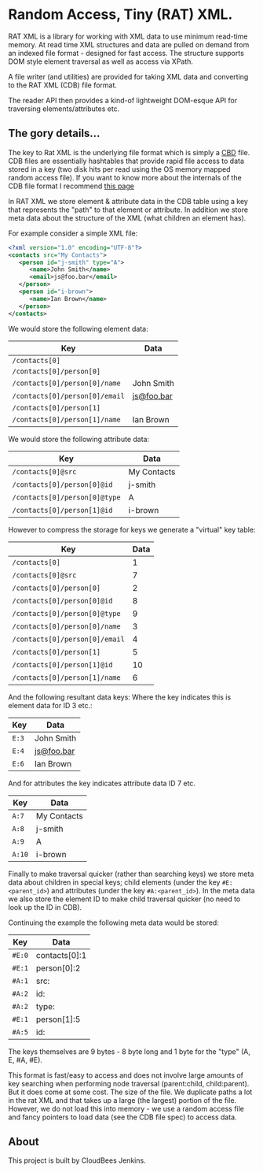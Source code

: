 # Random Access, Tiny (RAT) XML.

RAT XML is a library for working with XML data to use minimum read-time memory. 
At read time XML structures and data are pulled on demand from an indexed file format - designed for fast access. The structure supports DOM style element traversal as well as access via XPath.

A file writer (and utilities) are provided for taking XML data and converting to the RAT XML (CDB) file format.

The reader API then provides a kind-of lightweight DOM-esque API for traversing elements/attributes etc.

## The gory details...
The key to Rat XML is the underlying file format which is simply a [CBD](http://cr.yp.to/cdb.html) file. CDB files are essentially hashtables that provide rapid file access to data stored in a key (two disk hits per read using the OS memory mapped random access file). If you want to know more about the internals of the CDB file format I recommend [this page](http://www.unixuser.org/~euske/doc/cdbinternals/)

In RAT XML we store element & attribute data in the CDB table using a key that represents the "path" to that element or attribute. In addition we store meta data about the structure of the XML (what children an element has).

For example consider a simple XML file:

```xml
<?xml version="1.0" encoding="UTF-8"?>
<contacts src="My Contacts">
   <person id="j-smith" type="A">
      <name>John Smith</name>
      <email>js@foo.bar</email>
   </person>
   <person id="i-brown">
      <name>Ian Brown</name>
   </person>
</contacts>

```
We would store the following element data:

| Key                            | Data       |
|--------------------------------|------------|
| `/contacts[0]`                 |            |
| `/contacts[0]/person[0]`       |            |
| `/contacts[0]/person[0]/name`  | John Smith |
| `/contacts[0]/person[0]/email` | js@foo.bar |
| `/contacts[0]/person[1]`       |            |
| `/contacts[0]/person[1]/name`  | Ian Brown  |

We would store the following attribute data:

| Key                            | Data        |
|--------------------------------|-------------|
| `/contacts[0]@src`             | My Contacts |
| `/contacts[0]/person[0]@id`    | j-smith     |
| `/contacts[0]/person[0]@type`  | A           |
| `/contacts[0]/person[1]@id`    | i-brown     |

However to compress the storage for keys we generate a "virtual" key table:

| Key                            | Data       |
|--------------------------------|------------|
| `/contacts[0]`                 | 1          |
| `/contacts[0]@src`             | 7          |
| `/contacts[0]/person[0]`       | 2          |
| `/contacts[0]/person[0]@id`    | 8          |
| `/contacts[0]/person[0]@type`  | 9          |
| `/contacts[0]/person[0]/name`  | 3          |
| `/contacts[0]/person[0]/email` | 4          |
| `/contacts[0]/person[1]`       | 5          |
| `/contacts[0]/person[1]@id`    | 10         |
| `/contacts[0]/person[1]/name`  | 6          |

And the following resultant data keys:
Where the key indicates this is element data for ID 3 etc.:

| Key    | Data       |
|--------|------------|
| `E:3`  | John Smith |
| `E:4`  | js@foo.bar |
| `E:6`  | Ian Brown  |

And for attributes the key indicates attribute data ID 7 etc.

| Key    | Data        |
|--------|-------------|
| `A:7`  | My Contacts |
| `A:8`  | j-smith     |
| `A:9`  | A           |
| `A:10` | i-brown     |


Finally to make traversal quicker (rather than searching keys) we store meta data about children in special keys; 
child elements (under the key `#E:<parent_id>`) and attributes (under the key `#A:<parent_id>`). 
In the meta data we also store the element ID to make child traversal quicker (no need to look up the ID in CDB). 

Continuing the example the following meta data would be stored:

| Key    | Data          |
|--------|---------------|
| `#E:0` | contacts[0]:1 |
| `#E:1` | person[0]:2   |
| `#A:1` | src:          |
| `#A:2` | id:           |
| `#A:2` | type:         |
| `#E:1` | person[1]:5   |
| `#A:5` | id:           |

The keys themselves are 9 bytes - 8 byte long and 1 byte for the "type" (A, E, #A, #E).

This format is fast/easy to access and does not involve large amounts of key searching when performing node traversal (parent:child, child:parent). But it does come at some cost. The size of the file. We duplicate paths a lot in the rat XML and that takes up a large (the largest) portion of the file. However, we do not load this into memory - we use a random access file and fancy pointers to load data (see the CDB file spec) to access data.

## About

This project is built by CloudBees Jenkins.
